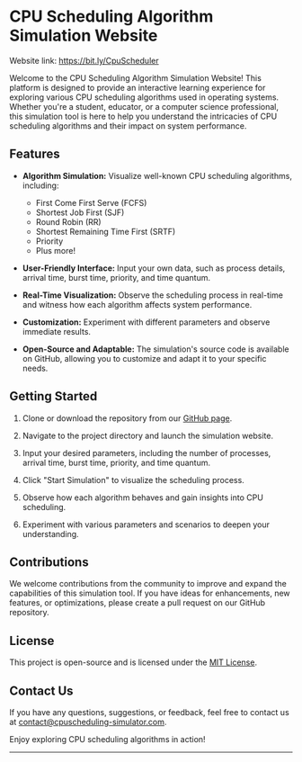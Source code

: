 # CPU Scheduling Algorithm Simulation Website

Website link: https://bit.ly/CpuScheduler

Welcome to the CPU Scheduling Algorithm Simulation Website! This platform is designed to provide an interactive learning experience for exploring various CPU scheduling algorithms used in operating systems. Whether you're a student, educator, or a computer science professional, this simulation tool is here to help you understand the intricacies of CPU scheduling algorithms and their impact on system performance.

## Features

- **Algorithm Simulation:** Visualize well-known CPU scheduling algorithms, including:
  - First Come First Serve (FCFS)
  - Shortest Job First (SJF)
  - Round Robin (RR)
  - Shortest Remaining Time First (SRTF)
  - Priority
  - Plus more!

- **User-Friendly Interface:** Input your own data, such as process details, arrival time, burst time, priority, and time quantum.

- **Real-Time Visualization:** Observe the scheduling process in real-time and witness how each algorithm affects system performance.

- **Customization:** Experiment with different parameters and observe immediate results.

- **Open-Source and Adaptable:** The simulation's source code is available on GitHub, allowing you to customize and adapt it to your specific needs.

## Getting Started

1. Clone or download the repository from our [GitHub page](https://github.com/yourusername/cpu-scheduling-simulator).

2. Navigate to the project directory and launch the simulation website.

3. Input your desired parameters, including the number of processes, arrival time, burst time, priority, and time quantum.

4. Click "Start Simulation" to visualize the scheduling process.

5. Observe how each algorithm behaves and gain insights into CPU scheduling.

6. Experiment with various parameters and scenarios to deepen your understanding.

## Contributions

We welcome contributions from the community to improve and expand the capabilities of this simulation tool. If you have ideas for enhancements, new features, or optimizations, please create a pull request on our GitHub repository.

## License

This project is open-source and is licensed under the [MIT License](https://opensource.org/licenses/MIT).

## Contact Us

If you have any questions, suggestions, or feedback, feel free to contact us at [contact@cpuscheduling-simulator.com](mailto:contact@cpuscheduling-simulator.com).

Enjoy exploring CPU scheduling algorithms in action!

---
